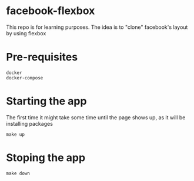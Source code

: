 # facebook-flexbox
This repo is for learning purposes.
The idea is to "clone" facebook's layout by using flexbox

# Pre-requisites
```
docker
docker-compose
```

# Starting the app
The first time it might take some time until the page shows up, as it will be installing packages
```
make up
```

# Stoping the app

```
make down
```